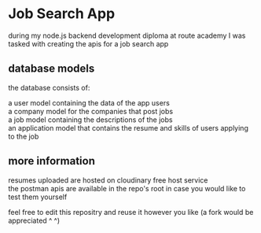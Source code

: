 # Job Search App

during my node.js backend development diploma at route academy I was tasked with creating the apis for a job search app

## database models

the database consists of:

a user model containing the data of the app users  
a company model for the companies that post jobs  
a job model containing the descriptions of the jobs  
an application model that contains the resume and skills of users applying to the job

## more information

resumes uploaded are hosted on cloudinary free host service  
the postman apis are available in the repo's root in case you would like to test them yourself


feel free to edit this repositry and reuse it however you like (a fork would be appreciated ^ ^)
